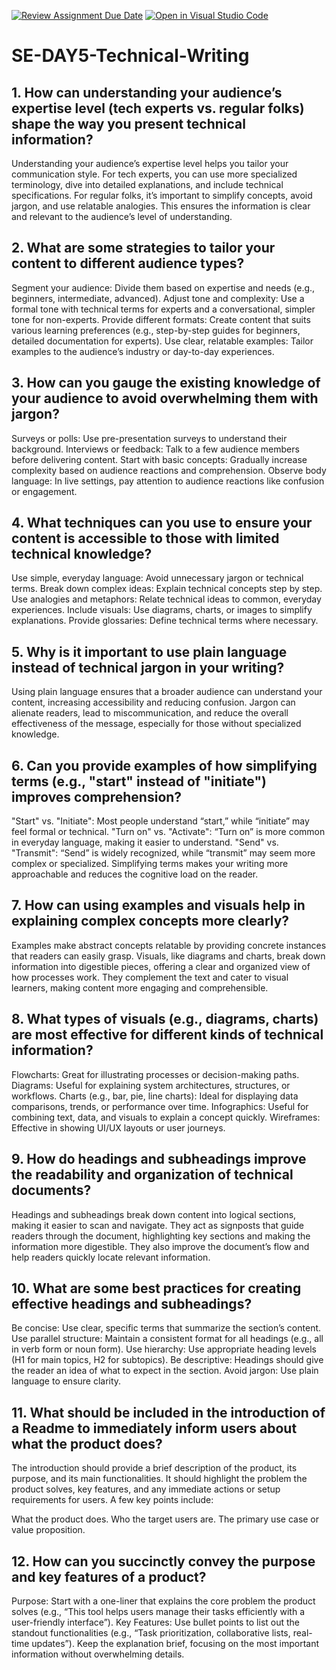 [![Review Assignment Due Date](https://classroom.github.com/assets/deadline-readme-button-22041afd0340ce965d47ae6ef1cefeee28c7c493a6346c4f15d667ab976d596c.svg)](https://classroom.github.com/a/zsAR-pyY)
[![Open in Visual Studio Code](https://classroom.github.com/assets/open-in-vscode-2e0aaae1b6195c2367325f4f02e2d04e9abb55f0b24a779b69b11b9e10269abc.svg)](https://classroom.github.com/online_ide?assignment_repo_id=15657842&assignment_repo_type=AssignmentRepo)

# SE-DAY5-Technical-Writing

## 1. How can understanding your audience’s expertise level (tech experts vs. regular folks) shape the way you present technical information?

Understanding your audience’s expertise level helps you tailor your communication style. For tech experts, you can use more specialized terminology, dive into detailed explanations, and include technical specifications. For regular folks, it’s important to simplify concepts, avoid jargon, and use relatable analogies. This ensures the information is clear and relevant to the audience’s level of understanding.

## 2. What are some strategies to tailor your content to different audience types?

Segment your audience: Divide them based on expertise and needs (e.g., beginners, intermediate, advanced).
Adjust tone and complexity: Use a formal tone with technical terms for experts and a conversational, simpler tone for non-experts.
Provide different formats: Create content that suits various learning preferences (e.g., step-by-step guides for beginners, detailed documentation for experts).
Use clear, relatable examples: Tailor examples to the audience’s industry or day-to-day experiences.

## 3. How can you gauge the existing knowledge of your audience to avoid overwhelming them with jargon?

Surveys or polls: Use pre-presentation surveys to understand their background.
Interviews or feedback: Talk to a few audience members before delivering content.
Start with basic concepts: Gradually increase complexity based on audience reactions and comprehension.
Observe body language: In live settings, pay attention to audience reactions like confusion or engagement.

## 4. What techniques can you use to ensure your content is accessible to those with limited technical knowledge?

Use simple, everyday language: Avoid unnecessary jargon or technical terms.
Break down complex ideas: Explain technical concepts step by step.
Use analogies and metaphors: Relate technical ideas to common, everyday experiences.
Include visuals: Use diagrams, charts, or images to simplify explanations.
Provide glossaries: Define technical terms where necessary.

## 5. Why is it important to use plain language instead of technical jargon in your writing?

Using plain language ensures that a broader audience can understand your content, increasing accessibility and reducing confusion. Jargon can alienate readers, lead to miscommunication, and reduce the overall effectiveness of the message, especially for those without specialized knowledge.

## 6. Can you provide examples of how simplifying terms (e.g., "start" instead of "initiate") improves comprehension?

"Start" vs. "Initiate": Most people understand “start,” while “initiate” may feel formal or technical.
"Turn on" vs. "Activate": “Turn on” is more common in everyday language, making it easier to understand.
"Send" vs. "Transmit": “Send” is widely recognized, while “transmit” may seem more complex or specialized. Simplifying terms makes your writing more approachable and reduces the cognitive load on the reader.

## 7. How can using examples and visuals help in explaining complex concepts more clearly?

Examples make abstract concepts relatable by providing concrete instances that readers can easily grasp. Visuals, like diagrams and charts, break down information into digestible pieces, offering a clear and organized view of how processes work. They complement the text and cater to visual learners, making content more engaging and comprehensible.

## 8. What types of visuals (e.g., diagrams, charts) are most effective for different kinds of technical information?

Flowcharts: Great for illustrating processes or decision-making paths.
Diagrams: Useful for explaining system architectures, structures, or workflows.
Charts (e.g., bar, pie, line charts): Ideal for displaying data comparisons, trends, or performance over time.
Infographics: Useful for combining text, data, and visuals to explain a concept quickly.
Wireframes: Effective in showing UI/UX layouts or user journeys.

## 9. How do headings and subheadings improve the readability and organization of technical documents?

Headings and subheadings break down content into logical sections, making it easier to scan and navigate. They act as signposts that guide readers through the document, highlighting key sections and making the information more digestible. They also improve the document’s flow and help readers quickly locate relevant information.

## 10. What are some best practices for creating effective headings and subheadings?

Be concise: Use clear, specific terms that summarize the section’s content.
Use parallel structure: Maintain a consistent format for all headings (e.g., all in verb form or noun form).
Use hierarchy: Use appropriate heading levels (H1 for main topics, H2 for subtopics).
Be descriptive: Headings should give the reader an idea of what to expect in the section.
Avoid jargon: Use plain language to ensure clarity.

## 11. What should be included in the introduction of a Readme to immediately inform users about what the product does?

The introduction should provide a brief description of the product, its purpose, and its main functionalities. It should highlight the problem the product solves, key features, and any immediate actions or setup requirements for users. A few key points include:

What the product does.
Who the target users are.
The primary use case or value proposition.

## 12. How can you succinctly convey the purpose and key features of a product?

Purpose: Start with a one-liner that explains the core problem the product solves (e.g., “This tool helps users manage their tasks efficiently with a user-friendly interface”).
Key Features: Use bullet points to list out the standout functionalities (e.g., “Task prioritization, collaborative lists, real-time updates”). Keep the explanation brief, focusing on the most important information without overwhelming details.
